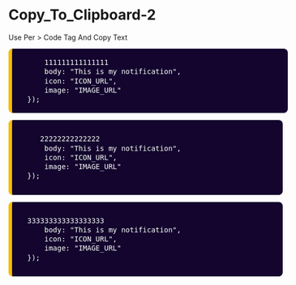 # Copy_To_Clipboard-2
Use Per > Code Tag And Copy Text

<div class="K2_CBox">
		<pre class="prettyprint lang-scm highlight" style="position:relative;padding: 0px 10px 0px 30px; background:#13052e;display:block;direction:ltr;unicode-bidi:bidi-override;color:#fff;word-break:normal;border:none;border-left:7px solid #F9BC00;width:100%;background-color:#13052e;border-radius:8px"> <code style="font-size:14px;line-height: 1.3;white-space:pre-wrap">
    111111111111111
    body: "This is my notification",
    icon: "ICON_URL",
    image: "IMAGE_URL"
});
     </code></pre></div>
     
     
<div class="K2_CBox">
		<pre class="prettyprint lang-scm highlight" style="position:relative;padding: 10px 0px 10px 30px;background:#13052e;display:block;direction:ltr;unicode-bidi:bidi-override;color:#fff;word-break:normal;border:none;border-left:7px solid #F9BC00;width:100%;background-color:#13052e;border-radius:8px"><code style="font-size:14px;line-height: 1.3;white-space:pre-wrap">
   22222222222222
    body: "This is my notification",
    icon: "ICON_URL",
    image: "IMAGE_URL"
});
     </code></pre></div>
     
<div class="K2_CBox">
		<pre class="prettyprint lang-scm highlight" style="position:relative;padding: 10px 0px 10px 30px;background:#13052e;display:block;direction:ltr;unicode-bidi:bidi-override;color:#fff;word-break:normal;border:none;border-left:7px solid #F9BC00;width:100%;background-color:#13052e;border-radius:8px"> <code style="font-size:14px;line-height: 1.3;white-space:pre-wrap">
333333333333333333
    body: "This is my notification",
    icon: "ICON_URL",
    image: "IMAGE_URL"
});
 </code></pre></div>
<div class="lNotf" id="LefttNotif"></div>
